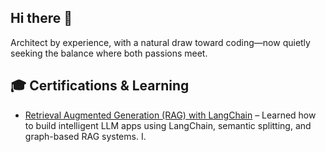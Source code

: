 ## Hi there 👋
Architect by experience, with a natural draw toward coding—now quietly seeking the balance where both passions meet.

## 🎓 Certifications & Learning
- [Retrieval Augmented Generation (RAG) with LangChain](https://www.datacamp.com/completed/statement-of-accomplishment/course/0efdab830ebc70ffeaed0d2f6b0813ec9c7453a1) – Learned how to build intelligent LLM apps using LangChain, semantic splitting, and graph-based RAG systems. 
I.
